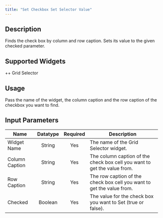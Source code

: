```yaml
---
title: "Set Checkbox Set Selector Value"
---
```

## Description
Finds the check box by column and row caption. Sets its value to the given checked parameter.

## Supported Widgets
++ Grid Selector

## Usage
Pass the name of the widget, the column caption and the row caption of the checkbox you want to find.

## Input Parameters
Name | Datatype | Required | Description
---- | :--------: | :--------: | ---------------
Widget Name | String | Yes | The name of the Grid Selector widget.
Column Caption | String | Yes | The column caption of the check box cell you want to get the value from.
Row Caption | String | Yes | The row caption of the check box cell you want to get the value from.
Checked | Boolean | Yes | The value for the check box you want to Set (true or false).

